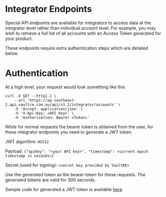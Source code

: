 Integrator Endpoints
==================

Special API endpoints are available for integrators to access data at the integrator level rather than individual account level. For example, you may wish to retrieve a full list of all accounts with an Access Token generated for your product.

These endpoints require extra authentication steps which are detailed below.

Authentication
==================

At a high level, your request would look something like this

```
curl -X GET --http1.1 \
    --url 'https://ap-southeast-2.api.vaultre.com.au/api/v1.2/integrator/accounts' \
    -h 'Accept: application/json' \
    -h 'X-Api-Key: <API Key>' \
    -h 'Authorization: Bearer <Token>'
```

While for normal requests the bearer token is obtained from the user, for these integrator endpoints you need to generate a JWT token.

JWT algorithm: `HS512`

Payload: `{"apiKey": "<your API key>", "timestamp": <current epoch timestamp in seconds>}`

Secret (used for signing): `<secret key provided by VaultRE>`

Use the generated token as the bearer token for these requests. The generated tokens are valid for 300 seconds.

Sample code for generated a JWT token is available [here](python/create_jwt.py)
